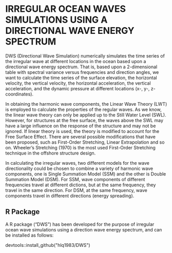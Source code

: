 # IRREGULAR OCEAN WAVES SIMULATIONS USING A DIRECTIONAL WAVE ENERGY SPECTRUM
DWS (Directional Wave Simulation) numerically simulates the time series of the irregular wave at different locations in the ocean based upon 
a directional wave energy spectrum. That is, based upon a 2-dimensional table with spectral variance versus frequencies and direction angles, 
we want to calculate the time series of the surface elevation, the horizontal velocity, the vertical velocity, the horizontal acceleration, 
the vertical acceleration, and the dynamic pressure at different locations (x-, y-, z- coordinates).

In obtaining the harmonic wave components, the Linear Wave Theory (LWT) is employed to calculate the properties of the regular waves. As we know, 
the linear wave theory can only be applied up to the Still Water Level (SWL). However, for structures at the free surface, the waves above the SWL 
may have a large influence on the response of the structure and may not be ignored. If linear theory is used, the theory is modified to account for 
the Free Surface Effect. There are several possible modifications that have been proposed, such as First-Order Stretching, Linear Extrapolation and 
so on. Wheeler’s Stretching (1970) is the most used First-Order Stretching technique in the offshore structure design.

In calculating the irregular waves, two different models for the wave directionality could be chosen to combine a variety of harmonic wave components, 
one is Single Summation Model (SSM) and the other is Double Summation Model (DSM). For SSM, wave components of different frequencies travel at different 
dictions, but at the same frequency, they travel in the same direction. For DSM, at the same frequency, wave components travel in different directions 
(energy spreading).

## R Package
A R package (“DWS”) has been developed for the purpose of irregular ocean wave simulations using a direction wave energy spectrum, and can be installed as follows:

devtools::install_github("hlq1983/DWS")

